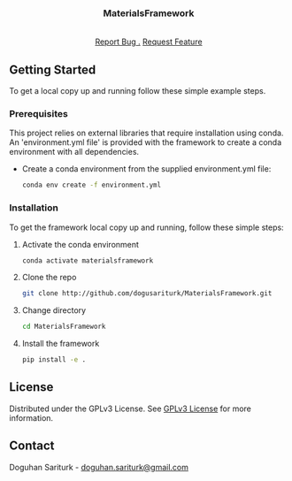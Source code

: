 <div align="center">
  <h3 align="center">MaterialsFramework</h3>
  <p align="center">
    <br/>
    <a href="https://github.com/dogusariturk/MaterialsFramework/issues/new?labels=bug">Report Bug .</a>
    <a href="https://github.com/dogusariturk/MaterialsFramework/issues/new?labels=enhancement">Request Feature</a>
  </p>
</div>

  ## Getting Started

To get a local copy up and running follow these simple example steps.
 ### Prerequisites

This project relies on external libraries that require installation using conda. An 'environment.yml file' is provided with the framework to create a conda environment with all dependencies.

- Create a conda environment from the supplied environment.yml file:
  ```sh
  conda env create -f environment.yml
  ```
 ### Installation

To get the framework local copy up and running, follow these simple steps:

1.  Activate the conda environment
    ```sh
    conda activate materialsframework
    ```
2. Clone the repo
   ```sh
   git clone http://github.com/dogusariturk/MaterialsFramework.git
   ```
3. Change directory
   ```sh
   cd MaterialsFramework
   ```
4. Install the framework
   ```sh
   pip install -e .
   ```
 ## License

Distributed under the GPLv3 License. See [GPLv3 License](https://opensource.org/license/gpl-3-0) for more information.
 ## Contact

Doguhan Sariturk - doguhan.sariturk@gmail.com
